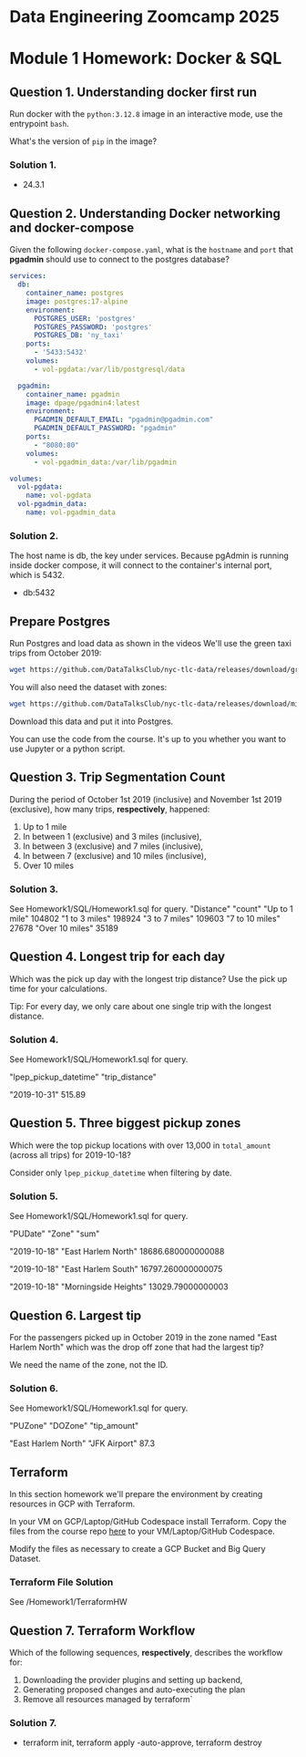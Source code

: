 # Data Engineering Zoomcamp 2025
# Module 1 Homework: Docker & SQL

## Question 1. Understanding docker first run 

Run docker with the `python:3.12.8` image in an interactive mode, use the entrypoint `bash`.

What's the version of `pip` in the image?

### Solution 1. 
- 24.3.1

## Question 2. Understanding Docker networking and docker-compose

Given the following `docker-compose.yaml`, what is the `hostname` and `port` that **pgadmin** should use to connect to the postgres database?

```yaml
services:
  db:
    container_name: postgres
    image: postgres:17-alpine
    environment:
      POSTGRES_USER: 'postgres'
      POSTGRES_PASSWORD: 'postgres'
      POSTGRES_DB: 'ny_taxi'
    ports:
      - '5433:5432'
    volumes:
      - vol-pgdata:/var/lib/postgresql/data

  pgadmin:
    container_name: pgadmin
    image: dpage/pgadmin4:latest
    environment:
      PGADMIN_DEFAULT_EMAIL: "pgadmin@pgadmin.com"
      PGADMIN_DEFAULT_PASSWORD: "pgadmin"
    ports:
      - "8080:80"
    volumes:
      - vol-pgadmin_data:/var/lib/pgadmin  

volumes:
  vol-pgdata:
    name: vol-pgdata
  vol-pgadmin_data:
    name: vol-pgadmin_data
```

### Solution 2. 
The host name is db, the key under services. Because pgAdmin is running inside docker compose, it will connect to the container's internal port, which is 5432. 
- db:5432

##  Prepare Postgres

Run Postgres and load data as shown in the videos
We'll use the green taxi trips from October 2019:

```bash
wget https://github.com/DataTalksClub/nyc-tlc-data/releases/download/green/green_tripdata_2019-10.csv.gz
```

You will also need the dataset with zones:

```bash
wget https://github.com/DataTalksClub/nyc-tlc-data/releases/download/misc/taxi_zone_lookup.csv
```

Download this data and put it into Postgres.

You can use the code from the course. It's up to you whether you want to use Jupyter or a python script.

## Question 3. Trip Segmentation Count

During the period of October 1st 2019 (inclusive) and November 1st 2019 (exclusive), how many trips, **respectively**, happened:
1. Up to 1 mile
2. In between 1 (exclusive) and 3 miles (inclusive),
3. In between 3 (exclusive) and 7 miles (inclusive),
4. In between 7 (exclusive) and 10 miles (inclusive),
5. Over 10 miles 

### Solution 3. 
See Homework1/SQL/Homework1.sql for query. 
"Distance"	"count"
"Up to 1 mile"	104802
"1 to 3 miles"	198924
"3 to 7 miles"	109603
"7 to 10 miles"	27678
"Over 10 miles"	35189


## Question 4. Longest trip for each day

Which was the pick up day with the longest trip distance?
Use the pick up time for your calculations.

Tip: For every day, we only care about one single trip with the longest distance. 

### Solution 4. 
See Homework1/SQL/Homework1.sql for query. 

"lpep_pickup_datetime"	"trip_distance"

"2019-10-31"	515.89

## Question 5. Three biggest pickup zones

Which were the top pickup locations with over 13,000 in
`total_amount` (across all trips) for 2019-10-18?

Consider only `lpep_pickup_datetime` when filtering by date.
 
### Solution 5. 
See Homework1/SQL/Homework1.sql for query. 

"PUDate"	    "Zone"	                    "sum"

"2019-10-18"	"East Harlem North"	    18686.680000000088

"2019-10-18"	"East Harlem South"	    16797.260000000075

"2019-10-18"	"Morningside Heights"	13029.79000000003

## Question 6. Largest tip

For the passengers picked up in October 2019 in the zone
named "East Harlem North" which was the drop off zone that had
the largest tip?

We need the name of the zone, not the ID.

### Solution 6. 
See Homework1/SQL/Homework1.sql for query. 

"PUZone"	            "DOZone"	    "tip_amount"

"East Harlem North"	    "JFK Airport"	 87.3

## Terraform

In this section homework we'll prepare the environment by creating resources in GCP with Terraform.

In your VM on GCP/Laptop/GitHub Codespace install Terraform. 
Copy the files from the course repo
[here](../../../01-docker-terraform/1_terraform_gcp/terraform) to your VM/Laptop/GitHub Codespace.

Modify the files as necessary to create a GCP Bucket and Big Query Dataset.
 
### Terraform File Solution
See /Homework1/TerraformHW

## Question 7. Terraform Workflow

Which of the following sequences, **respectively**, describes the workflow for: 
1. Downloading the provider plugins and setting up backend,
2. Generating proposed changes and auto-executing the plan
3. Remove all resources managed by terraform`

### Solution 7. 
- terraform init, terraform apply -auto-approve, terraform destroy
